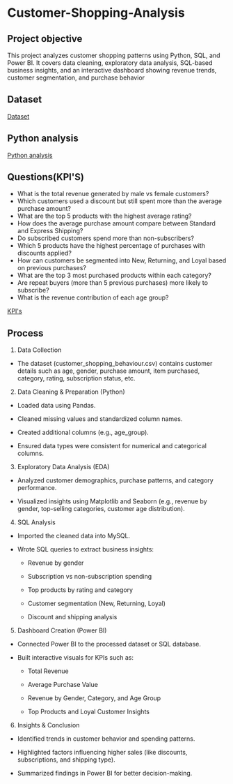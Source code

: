 # Customer-Shopping-Analysis
## Project objective
This project analyzes customer shopping patterns using Python, SQL, and Power BI. It covers data cleaning, exploratory data analysis, SQL-based business insights, and an interactive dashboard showing revenue trends, customer segmentation, and purchase behavior

## Dataset
<a href = "https://github.com/sathwik-cherukuri/Customer-Shopping-Analysis/blob/main/customer_shopping_behavior.csv">Dataset</a>

## Python analysis
<a href = "https://github.com/sathwik-cherukuri/Customer-Shopping-Analysis/blob/main/Customer_Shopping_Analysis.ipynb">Python analysis</a>

## Questions(KPI'S)
- What is the total revenue generated by male vs female customers?
- Which customers used a discount but still spent more than the average purchase amount?
- What are the top 5 products with the highest average rating?
- How does the average purchase amount compare between Standard and Express Shipping?
- Do subscribed customers spend more than non-subscribers?
- Which 5 products have the highest percentage of purchases with discounts applied?
- How can customers be segmented into New, Returning, and Loyal based on previous purchases?
- What are the top 3 most purchased products within each category?
- Are repeat buyers (more than 5 previous purchases) more likely to subscribe?
- What is the revenue contribution of each age group?
  
 <a href = "https://github.com/sathwik-cherukuri/Customer-Shopping-Analysis/blob/main/customer%20analysis%20using%20sql.sql"> KPI's </a> 

 ## Process 
1. Data Collection

- The dataset (customer_shopping_behaviour.csv) contains customer details such as age, gender, purchase amount, item purchased, category, rating, subscription status, etc.

2. Data Cleaning & Preparation (Python)

- Loaded data using Pandas.

- Cleaned missing values and standardized column names.

- Created additional columns (e.g., age_group).

- Ensured data types were consistent for numerical and categorical columns.

3. Exploratory Data Analysis (EDA)

- Analyzed customer demographics, purchase patterns, and category performance.

- Visualized insights using Matplotlib and Seaborn (e.g., revenue by gender, top-selling categories, customer age distribution).

4. SQL Analysis

- Imported the cleaned data into MySQL.

- Wrote SQL queries to extract business insights:

  - Revenue by gender

  - Subscription vs non-subscription spending

  - Top products by rating and category

  - Customer segmentation (New, Returning, Loyal)

  - Discount and shipping analysis

5. Dashboard Creation (Power BI)

- Connected Power BI to the processed dataset or SQL database.

- Built interactive visuals for KPIs such as:

  - Total Revenue

  - Average Purchase Value

  - Revenue by Gender, Category, and Age Group

  - Top Products and Loyal Customer Insights

6. Insights & Conclusion

- Identified trends in customer behavior and spending patterns.

- Highlighted factors influencing higher sales (like discounts, subscriptions, and shipping type).

- Summarized findings in Power BI for better decision-making.
